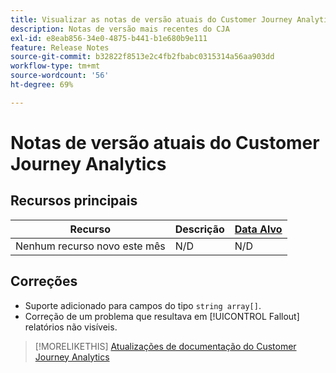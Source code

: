 ```yaml
---
title: Visualizar as notas de versão atuais do Customer Journey Analytics
description: Notas de versão mais recentes do CJA
exl-id: e8eab856-34e0-4875-b441-b1e680b9e111
feature: Release Notes
source-git-commit: b32822f8513e2c4fb2fbabc0315314a56aa903dd
workflow-type: tm+mt
source-wordcount: '56'
ht-degree: 69%

---
```


# Notas de versão atuais do Customer Journey Analytics

## Recursos principais

| Recurso | Descrição | [Data Alvo](/help/release-notes/releases.md) |
| ----------- | ---------- | ----- |
| Nenhum recurso novo este mês | N/D | N/D |

## Correções

* Suporte adicionado para campos do tipo `string array[]`.
* Correção de um problema que resultava em [!UICONTROL Fallout] relatórios não visíveis.

>[!MORELIKETHIS]
>[Atualizações de documentação do Customer Journey Analytics](/help/release-notes/doc-changes.md)
